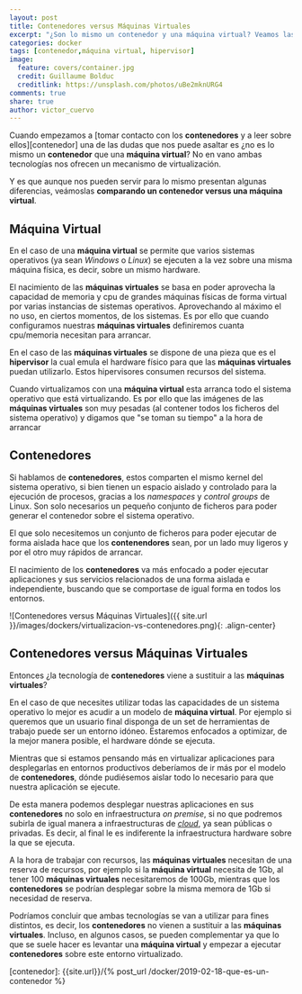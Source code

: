 ```yaml
---
layout: post
title: Contenedores versus Máquinas Virtuales
excerpt: "¿Son lo mismo un contenedor y una máquina virtual? Veamos las diferencias y utilidades de los contenedores versus máquinas virtuales."
categories: docker
tags: [contenedor,máquina virtual, hipervisor]
image:
  feature: covers/container.jpg
  credit: Guillaume Bolduc
  creditlink: https://unsplash.com/photos/uBe2mknURG4
comments: true
share: true
author: victor_cuervo
---
```


Cuando empezamos a [tomar contacto con los **contenedores** y a leer sobre ellos][contenedor] una de las dudas que nos puede asaltar es ¿no es lo mismo un **contenedor** que una **máquina virtual**? No en vano ambas tecnologías nos ofrecen un mecanismo de virtualización.

Y es que aunque nos pueden servir para lo mismo presentan algunas diferencias, veámoslas **comparando un contenedor versus una máquina virtual**.

## Máquina Virtual

En el caso de una **máquina virtual** se permite que varios sistemas operativos (ya sean *Windows* o *Linux*) se ejecuten a la vez sobre una misma máquina física, es decir, sobre un mismo hardware.

El nacimiento de las **máquinas virtuales** se basa en poder aprovecha la capacidad de memoria y cpu de grandes máquinas físicas de forma virtual por varias instancias de sistemas operativos. Aprovechando al máximo el no uso, en ciertos momentos, de los sistemas. Es por ello que cuando configuramos nuestras **máquinas virtuales** definiremos cuanta cpu/memoria necesitan para arrancar.

En el caso de las **máquinas virtuales** se dispone de una pieza que es el **hipervisor** la cual emula el hardware físico para que las **máquinas virtuales** puedan utilizarlo. Estos hipervisores consumen recursos del sistema.

Cuando virtualizamos con una **máquina virtual** esta arranca todo el sistema operativo que está virtualizando. Es por ello que las imágenes de las **máquinas virtuales** son muy pesadas (al contener todos los ficheros del sistema operativo) y digamos que "se toman su tiempo" a la hora de arrancar

## Contenedores

Si hablamos de **contenedores**, estos comparten el mismo kernel del sistema operativo, si bien tienen un espacio aislado y controlado para la ejecución de procesos, gracias a los *namespaces* y *control groups* de Linux. Son solo necesarios un pequeño conjunto de ficheros para poder generar el contenedor sobre el sistema operativo.

El que solo necesitemos un conjunto de ficheros para poder ejecutar de forma aislada hace que los **contenendores** sean, por un lado muy ligeros y por el otro muy rápidos de arrancar.

El nacimiento de los **contenedores** va más enfocado a poder ejecutar aplicaciones y sus servicios relacionados de una forma aislada e independiente, buscando que se comportase de igual forma en todos los entornos.

![Contenedores versus Máquinas Virtuales]({{ site.url }}/images/dockers/virtualizacion-vs-contenedores.png){: .align-center}


## Contenedores versus Máquinas Virtuales
Entonces ¿la tecnología de **contenedores** viene a sustituir a las **máquinas virtuales**?

En el caso de que necesites utilizar todas las capacidades de un sistema operativo lo mejor es acudir a un modelo de **máquina virtual**. Por ejemplo si queremos que un usuario final disponga de un set de herramientas de trabajo puede ser un entorno idóneo. Estaremos enfocados a optimizar, de la mejor manera posible, el hardware dónde se ejecuta.

Mientras que si estamos pensando más en virtualizar aplicaciones para desplegarlas en entornos productivos deberíamos de ir más por el modelo de **contenedores**, dónde pudiésemos aislar todo lo necesario para que nuestra aplicación se ejecute.

De esta manera podemos desplegar nuestras aplicaciones en sus **contenedores** no solo en infraestructura *on premise*, si no que podremos subirla de igual manera a infraestructuras de [*cloud*][cloud], ya sean públicas o privadas. Es decir, al final le es indiferente la infraestructura hardware sobre la que se ejecuta.

A la hora de trabajar con recursos, las **máquinas virtuales** necesitan de una reserva de recursos, por ejemplo si la **máquina virtual** necesita de 1Gb, al tener 100 **máquinas virtuales** necesitaremos de 100Gb, mientras que los **contenedores** se podrían desplegar sobre la misma memora de 1Gb si necesidad de reserva.

Podríamos concluir que ambas tecnologías se van a utilizar para fines distintos, es decir, los **contenedores** no vienen a sustituir a las **máquinas virtuales**. Incluso, en algunos casos, se pueden complementar ya que lo que se suele hacer es levantar una **máquina virtual** y empezar a ejecutar **contenedores** sobre este entorno virtualizado.

[cloud]: {{site.url}}/cloud/
[contenedor]: {{site.url}}/{% post_url /docker/2019-02-18-que-es-un-contenedor %}
